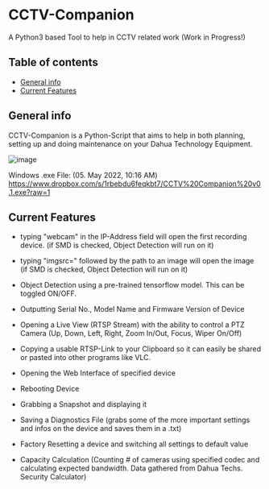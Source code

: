 

# CCTV-Companion
A Python3 based Tool to help in CCTV related work
(Work in Progress!)

## Table of contents
* [General info](#general-info)
* [Current Features](#current-features)

## General info

CCTV-Companion is a Python-Script that aims to help in both planning, setting up and doing maintenance on your Dahua Technology Equipment.

![image](https://user-images.githubusercontent.com/79027579/167003822-10998845-1840-4420-9ab8-802695f75ffd.png)


Windows .exe File: (05. May 2022, 10:16 AM)
https://www.dropbox.com/s/1rbebdu6feqkbt7/CCTV%20Companion%20v0.1.exe?raw=1

## Current Features

- typing "webcam" in the IP-Address field will open the first recording device. (if SMD is checked, Object Detection will run on it)
- typing "imgsrc=" followed by the path to an image will open the image (if SMD is checked, Object Detection will run on it)


- Object Detection using a pre-trained tensorflow model. This can be toggled ON/OFF.
- Outputting Serial No., Model Name and Firmware Version of Device
- Opening a Live View (RTSP Stream) with the ability to control a PTZ Camera (Up, Down, Left, Right, Zoom In/Out, Focus, Wiper On/Off)
- Copying a usable RTSP-Link to your Clipboard so it can easily be shared or pasted into other programs like VLC.
- Opening the Web Interface of specified device
- Rebooting Device
- Grabbing a Snapshot and displaying it
- Saving a Diagnostics File (grabs some of the more important settings and infos on the device and saves them in a .txt)
- Factory Resetting a device and switching all settings to default value
- Capacity Calculation (Counting # of cameras using specified codec and calculating expected bandwidth. Data gathered from Dahua Techs. Security Calculator)
